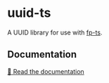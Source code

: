 # uuid-ts

A UUID library for use with [fp-ts].

## Documentation

[📘 Read the documentation][docs]

[docs]: https://thewilkybarkid.github.io/uuid-ts/
[fp-ts]: https://gcanti.github.io/fp-ts/
